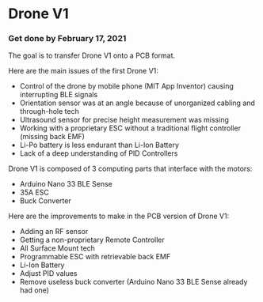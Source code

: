 # Drone V1
### Get done by February 17, 2021

The goal is to transfer Drone V1 onto a PCB format.

Here are the main issues of the first Drone V1:
- Control of the drone by mobile phone (MIT App Inventor) causing interrupting BLE signals
- Orientation sensor was at an angle because of unorganized cabling and through-hole tech
- Ultrasound sensor for precise height measurement was missing
- Working with a proprietary ESC without a traditional flight controller (missing back EMF)
- Li-Po battery is less endurant than Li-Ion Battery
- Lack of a deep understanding of PID Controllers

Drone V1 is composed of 3 computing parts that interface with the motors:
- Arduino Nano 33 BLE Sense
- 35A ESC
- Buck Converter

Here are the improvements to make in the PCB version of Drone V1:
- Adding an RF sensor
- Getting a non-proprietary Remote Controller
- All Surface Mount tech
- Programmable ESC with retrievable back EMF
- Li-Ion Battery
- Adjust PID values
- Remove useless buck converter (Arduino Nano 33 BLE Sense already had one)